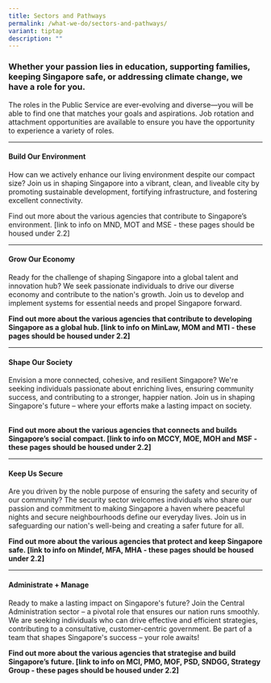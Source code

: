 ```yaml
---
title: Sectors and Pathways
permalink: /what-we-do/sectors-and-pathways/
variant: tiptap
description: ""
---
```

<h3><strong>Whether your passion lies in education, supporting families, keeping Singapore safe, or addressing climate change, we have a role for you.&nbsp;</strong></h3>
<p>The roles in the Public Service are ever-evolving and diverse—you will
be able to find one that matches your goals and aspirations. Job rotation
and attachment opportunities are available to ensure you have the opportunity
to experience a variety of roles.</p>
<hr>
<h4><strong>Build Our Environment</strong></h4>
<p>How can we actively enhance our living environment despite our compact
size? Join us in shaping Singapore into a vibrant, clean, and liveable
city by promoting sustainable development, fortifying infrastructure, and
fostering excellent connectivity.</p>
<p>Find out more about the various agencies that contribute to Singapore’s
environment. [link to info on MND, MOT and MSE - these pages should be
housed under 2.2]</p>
<hr>
<h4><strong>Grow Our Economy</strong></h4>
<p>Ready for the challenge of shaping Singapore into a global talent and
innovation hub? We seek passionate individuals to drive our diverse economy
and contribute to the nation's growth. Join us to develop and implement
systems for essential needs and propel Singapore forward.</p>
<p><strong>Find out more about the various agencies that contribute to developing Singapore as a global hub. [link to info on MinLaw, MOM and MTI - these pages should be housed under 2.2]</strong>
</p>
<hr>
<h4><strong>Shape Our Society</strong></h4>
<p>Envision a more connected, cohesive, and resilient Singapore? We're seeking
individuals passionate about enriching lives, ensuring community success,
and contributing to a stronger, happier nation. Join us in shaping Singapore's
future – where your efforts make a lasting impact on society.</p>
<p>
<br><strong>Find out more about the various agencies that connects and builds Singapore’s social compact. [link to info on MCCY, MOE, MOH and MSF - these pages should be housed under 2.2]&nbsp;</strong>
<br>
</p>
<hr>
<h4><strong>Keep Us Secure</strong></h4>
<p>Are you driven by the noble purpose of ensuring the safety and security
of our community? The security sector welcomes individuals who share our
passion and commitment to making Singapore a haven where peaceful nights
and secure neighbourhoods define our everyday lives. Join us in safeguarding
our nation's well-being and creating a safer future for all.</p>
<p><strong>Find out more about the various agencies that protect and keep Singapore safe. [link to info on Mindef, MFA, MHA - these pages should be housed under 2.2]&nbsp;</strong>
</p>
<hr>
<h4><strong>Administrate + Manage</strong></h4>
<p>Ready to make a lasting impact on Singapore's future? Join the Central
Administration sector – a pivotal role that ensures our nation runs smoothly.
We are seeking individuals who can drive effective and efficient strategies,
contributing to a consultative, customer-centric government. Be part of
a team that shapes Singapore's success – your role awaits!</p>
<p><strong>Find out more about the various agencies that strategise and build Singapore’s future. [link to info on MCI, PMO, MOF, PSD, SNDGG, Strategy Group - these pages should be housed under 2.2]</strong>
</p>
<p><strong>&nbsp;</strong>
</p>